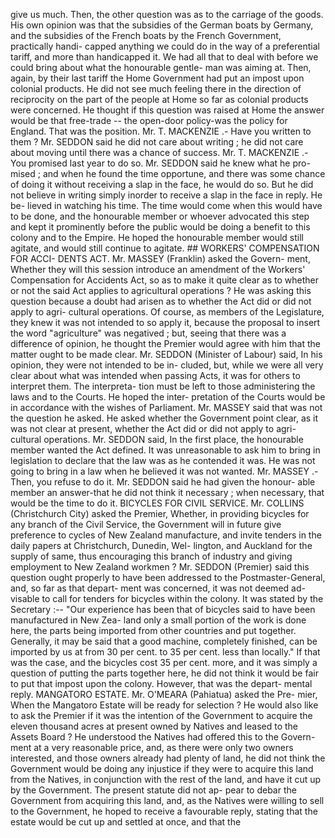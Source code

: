 give us much. Then, the other question was as to the carriage of the goods. His own opinion was that the subsidies of the German boats by Germany, and the subsidies of the French boats by the French Government, practically handi- capped anything we could do in the way of a preferential tariff, and more than handicapped it. We had all that to deal with before we could bring about what the honourable gentle- man was aiming at. Then, again, by their last tariff the Home Government had put an impost upon colonial products. He did not see much feeling there in the direction of reciprocity on the part of the people at Home so far as colonial products were concerned. He thought if this question was raised at Home the answer would be that free-trade -- the open-door policy-was the policy for England. That was the position. Mr. T. MACKENZIE .- Have you written to them ? Mr. SEDDON said he did not care about writing ; he did not care about moving until there was a chance of success. Mr. T. MACKENZIE .- You promised last year to do so. Mr. SEDDON said he knew what he pro- mised ; and when he found the time opportune, and there was some chance of doing it without receiving a slap in the face, he would do so. But he did not believe in writing simply inorder to receive a slap in the face in reply. He be- lieved in watching his time. The time would come when this would have to be done, and the honourable member or whoever advocated this step and kept it prominently before the public would be doing a benefit to this colony and to the Empire. He hoped the honourable member would still agitate, and would still continue to agitate. ## WORKERS' COMPENSATION FOR ACCI- DENTS ACT. Mr. MASSEY (Franklin) asked the Govern- ment, Whether they will this session introduce an amendment of the Workers' Compensation for Accidents Act, so as to make it quite clear as to whether or not the said Act applies to agricultural operations ? He was asking this question because a doubt had arisen as to whether the Act did or did not apply to agri- cultural operations. Of course, as members of the Legislature, they knew it was not intended to so apply it, because the proposal to insert the word "agriculture" was negatived ; but, seeing that there was a difference of opinion, he thought the Premier would agree with him that the matter ought to be made clear. Mr. SEDDON (Minister of Labour) said, In his opinion, they were not intended to be in- cluded, but, while we were all very clear about what was intended when passing Acts, it was for others to interpret them. The interpreta- tion must be left to those administering the laws and to the Courts. He hoped the inter- pretation of the Courts would be in accordance with the wishes of Parliament. Mr. MASSEY said that was not the question he asked. He asked whether the Government point clear, as it was not clear at present, whether the Act did or did not apply to agri- cultural operations. Mr. SEDDON said, In the first place, the honourable member wanted the Act defined. It was unreasonable to ask him to bring in legislation to declare that the law was as he contended it was. He was not going to bring in a law when he believed it was not wanted. Mr. MASSEY .- Then, you refuse to do it. Mr. SEDDON said he had given the honour- able member an answer-that he did not think it necessary ; when necessary, that would be the time to do it. BICYCLES FOR CIVIL SERVICE. Mr. COLLINS (Christchurch City) asked the Premier, Whether, in providing bicycles for any branch of the Civil Service, the Government will in future give preference to cycles of New Zealand manufacture, and invite tenders in the daily papers at Christchurch, Dunedin, Wel- lington, and Auckland for the supply of same, thus encouraging this branch of industry and giving employment to New Zealand workmen ? Mr. SEDDON (Premier) said this question ought properly to have been addressed to the Postmaster-General, and, so far as that depart- ment was concerned, it was not deemed ad- visable to call for tenders for bicycles within the colony. It was stated by the Secretary :-- "Our experience has been that of bicycles said to have been manufactured in New Zea- land only a small portion of the work is done here, the parts being imported from other countries and put together. Generally, it may be said that a good machine, completely finished, can be imported by us at from 30 per cent. to 35 per cent. less than locally." If that was the case, and the bicycles cost 35 per cent. more, and it was simply a question of putting the parts together here, he did not think it would be fair to put that impost upon the colony. However, that was the depart- mental reply. MANGATORO ESTATE. Mr. O'MEARA (Pahiatua) asked the Pre- mier, When the Mangatoro Estate will be ready for selection ? He would also like to ask the Premier if it was the intention of the Government to acquire the eleven thousand acres at present owned by Natives and leased to the Assets Board ? He understood the Natives had offered this to the Govern- ment at a very reasonable price, and, as there were only two owners interested, and those owners already had plenty of land, he did not think the Government would be doing any injustice if they were to acquire this land from the Natives, in conjunction with the rest of the land, and have it cut up by the Government. The present statute did not ap- pear to debar the Government from acquiring this land, and, as the Natives were willing to sell to the Government, he hoped to receive a favourable reply, stating that the estate would be cut up and settled at once, and that the 
